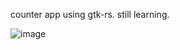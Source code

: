 counter app using gtk-rs. still learning.


![image](https://github.com/AlvesDario/counter_app/assets/44751180/902f1630-fb75-4601-a8aa-6aaf10b43c61)
